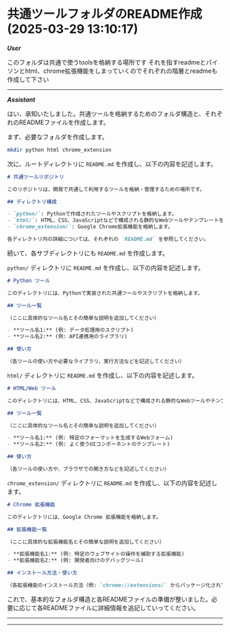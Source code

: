 <!-- Generated by SpecStory -->

# 共通ツールフォルダのREADME作成 (2025-03-29 13:10:17)

_**User**_

このフォルダは共通で使うtoolsを格納する場所です
それを指すreadmeとパイソンとhtml、chrome拡張機能をしまっていくのでそれぞれの階層とreadmeも作成して下さい

---

_**Assistant**_

はい、承知いたしました。共通ツールを格納するためのフォルダ構造と、それぞれのREADMEファイルを作成します。

まず、必要なフォルダを作成します。

```bash
mkdir python html chrome_extension
```

次に、ルートディレクトリに `README.md` を作成し、以下の内容を記述します。

```markdown:README.md
# 共通ツールリポジトリ

このリポジトリは、開発で共通して利用するツールを格納・管理するための場所です。

## ディレクトリ構成

- `python/`: Pythonで作成されたツールやスクリプトを格納します。
- `html/`: HTML、CSS、JavaScriptなどで構成される静的なWebツールやテンプレートを格納します。
- `chrome_extension/`: Google Chrome拡張機能を格納します。

各ディレクトリ内の詳細については、それぞれの `README.md` を参照してください。
```

続いて、各サブディレクトリにも `README.md` を作成します。

`python/` ディレクトリに `README.md` を作成し、以下の内容を記述します。

```markdown:python/README.md
# Python ツール

このディレクトリには、Pythonで実装された共通ツールやスクリプトを格納します。

## ツール一覧

（ここに具体的なツール名とその簡単な説明を追加してください）

- **ツール名1:** (例: データ処理用のスクリプト)
- **ツール名2:** (例: API連携用のライブラリ)

## 使い方

（各ツールの使い方や必要なライブラリ、実行方法などを記述してください）
```

`html/` ディレクトリに `README.md` を作成し、以下の内容を記述します。

```markdown:html/README.md
# HTML/Web ツール

このディレクトリには、HTML、CSS、JavaScriptなどで構成される静的なWebツールやテンプレートを格納します。

## ツール一覧

（ここに具体的なツール名とその簡単な説明を追加してください）

- **ツール名1:** (例: 特定のフォーマットを生成するWebフォーム)
- **ツール名2:** (例: よく使うUIコンポーネントのテンプレート)

## 使い方

（各ツールの使い方や、ブラウザでの開き方などを記述してください）
```

`chrome_extension/` ディレクトリに `README.md` を作成し、以下の内容を記述します。

```markdown:chrome_extension/README.md
# Chrome 拡張機能

このディレクトリには、Google Chrome 拡張機能を格納します。

## 拡張機能一覧

（ここに具体的な拡張機能名とその簡単な説明を追加してください）

- **拡張機能名1:** (例: 特定のウェブサイトの操作を補助する拡張機能)
- **拡張機能名2:** (例: 開発者向けのデバッグツール)

## インストール方法・使い方

（各拡張機能のインストール方法（例: `chrome://extensions/` からパッケージ化されていない拡張機能を読み込む手順など）や使い方を記述してください）
```

これで、基本的なフォルダ構造と各READMEファイルの準備が整いました。必要に応じて各READMEファイルに詳細情報を追記していってください。

---



---

